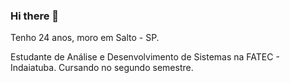 ### Hi there 👋
Tenho 24 anos, moro em Salto - SP.

Estudante de Análise e Desenvolvimento de Sistemas na FATEC - Indaiatuba.
Cursando no segundo semestre.

<!--
**Yggdrae/yggdrae** is a ✨ _special_ ✨ repository because its `README.md` (this file) appears on your GitHub profile.

Here are some ideas to get you started:

- 🔭 I’m currently working on ...
- 🌱 I’m currently learning ...
- 👯 I’m looking to collaborate on ...
- 🤔 I’m looking for help with ...
- 💬 Ask me about ...
- 📫 How to reach me: ...
- 😄 Pronouns: ...
- ⚡ Fun fact: ...
-->
